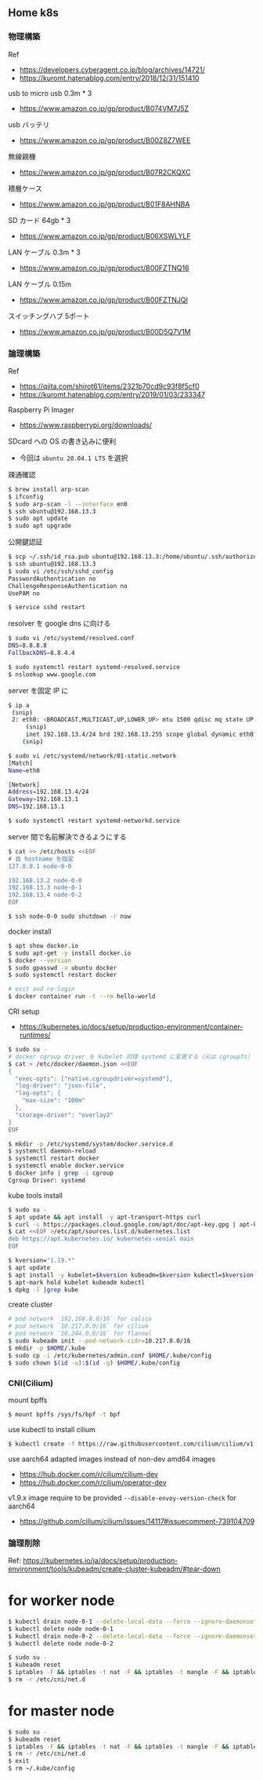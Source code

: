 ## Home k8s

### 物理構築
Ref
* https://developers.cyberagent.co.jp/blog/archives/14721/
* https://kuromt.hatenablog.com/entry/2018/12/31/151410

usb to micro usb 0.3m * 3
* https://www.amazon.co.jp/gp/product/B074VM7J5Z

usb バッテリ
* https://www.amazon.co.jp/gp/product/B00Z8Z7WEE

無線親機
* https://www.amazon.co.jp/gp/product/B07R2CKQXC

積層ケース
* https://www.amazon.co.jp/gp/product/B01F8AHNBA

SD カード 64gb * 3
* https://www.amazon.co.jp/gp/product/B06XSWLYLF

LAN ケーブル 0.3m * 3
* https://www.amazon.co.jp/gp/product/B00FZTNQ16

LAN ケーブル 0.15m
* https://www.amazon.co.jp/gp/product/B00FZTNJQI

スイッチングハブ 5ポート
* https://www.amazon.co.jp/gp/product/B00D5Q7V1M

### 論理構築
Ref
* https://qiita.com/shirot61/items/2321b70cd9c93f8f5cf0
* https://kuromt.hatenablog.com/entry/2019/01/03/233347

Raspberry Pi Imager
* https://www.raspberrypi.org/downloads/

SDcard への OS の書き込みに便利
* 今回は `ubuntu 20.04.1 LTS` を選択

疎通確認
```bash
$ brew install arp-scan
$ ifconfig
$ sudo arp-scan -l --interface en0
$ ssh ubuntu@192.168.13.3
$ sudo apt update
$ sudo apt upgrade
```

公開鍵認証
```bash
$ scp ~/.ssh/id_rsa.pub ubuntu@192.168.13.3:/home/ubuntu/.ssh/authorized_keys
$ ssh ubuntu@192.168.13.3
$ sudo vi /etc/ssh/sshd_config
PasswordAuthentication no
ChallengeResponseAuthentication no
UsePAM no

$ service sshd restart
```

resolver を google dns に向ける
```bash
$ sudo vi /etc/systemd/resolved.conf
DNS=8.8.8.8
FallbackDNS=8.8.4.4

$ sudo systemctl restart systemd-resolved.service
$ nslookup www.google.com
```

server を固定 IP に
```bash
$ ip a
 (snip)
 2: eth0: <BROADCAST,MULTICAST,UP,LOWER_UP> mtu 1500 qdisc mq state UP group default qlen 1000
     (snip)
     inet 192.168.13.4/24 brd 192.168.13.255 scope global dynamic eth0
   	(snip)

$ sudo vi /etc/systemd/network/01-static.network
[Match]
Name=eth0

[Network]
Address=192.168.13.4/24
Gateway=192.168.13.1
DNS=192.168.13.1

$ sudo systemctl restart systemd-networkd.service
```

server 間で名前解決できるようにする
```bash
$ cat >> /etc/hosts <<EOF
# 自 hostname を指定
127.0.0.1 node-0-0

192.168.13.2 node-0-0
192.168.13.3 node-0-1
192.168.13.4 node-0-2
EOF

$ ssh node-0-0 sudo shutdown -r now
```

docker install
```bash
$ apt show docker.io
$ sudo apt-get -y install docker.io
$ docker --version
$ sudo gpasswd -a ubuntu docker
$ sudo systemctl restart docker

# exit and re-login
$ docker container run -t --rm hello-world
```

CRI setup
* https://kubernetes.io/docs/setup/production-environment/container-runtimes/
```bash
$ sudo su -
# docker cgroup driver を kubelet 同様 systemd に変更する（元は cgroupfs）
$ cat > /etc/docker/daemon.json <<EOF
{
  "exec-opts": ["native.cgroupdriver=systemd"],
  "log-driver": "json-file",
  "log-opts": {
    "max-size": "100m"
  },
  "storage-driver": "overlay2"
}
EOF

$ mkdir -p /etc/systemd/system/docker.service.d
$ systemctl daemon-reload
$ systemctl restart docker
$ systemctl enable docker.service
$ docker info | grep -i cgroup
Cgroup Driver: systemd
```

kube tools install
```bash
$ sudo su -
$ apt update && apt install -y apt-transport-https curl
$ curl -s https://packages.cloud.google.com/apt/doc/apt-key.gpg | apt-key add -
$ cat <<EOF >/etc/apt/sources.list.d/kubernetes.list
deb https://apt.kubernetes.io/ kubernetes-xenial main
EOF

$ kversion="1.19.*"
$ apt update
$ apt install -y kubelet=$kversion kubeadm=$kversion kubectl=$kversion
$ apt-mark hold kubelet kubeadm kubectl
$ dpkg -l |grep kube
```

create cluster
```bash
# pod network `192.168.0.0/16` for calico
# pod network `10.217.0.0/16` for cilium
# pod network `10.244.0.0/16` for flannel
$ sudo kubeadm init --pod-network-cidr=10.217.0.0/16
$ mkdir -p $HOME/.kube
$ sudo cp -i /etc/kubernetes/admin.conf $HOME/.kube/config
$ sudo chown $(id -u):$(id -g) $HOME/.kube/config
```

### CNI(Cilium)
mount bpffs
```bash
$ mount bpffs /sys/fs/bpf -t bpf
```

use kubectl to install cilium
```bash
$ kubectl create -f https://raw.githubusercontent.com/cilium/cilium/v1.9/install/kubernetes/quick-install.yaml
```

use aarch64 adapted images instead of non-dev amd64 images
* https://hub.docker.com/r/cilium/cilium-dev
* https://hub.docker.com/r/cilium/operator-dev

v1.9.x image require to be provided `--disable-envoy-version-check` for aarch64
* https://github.com/cilium/cilium/issues/14117#issuecomment-739104709

### 論理削除
Ref: https://kubernetes.io/ja/docs/setup/production-environment/tools/kubeadm/create-cluster-kubeadm/#tear-down

# for worker node
```bash
$ kubectl drain node-0-1 --delete-local-data --force --ignore-daemonsets
$ kubectl delete node node-0-1
$ kubectl drain node-0-2 --delete-local-data --force --ignore-daemonsets
$ kubectl delete node node-0-2

$ sudo su -
$ kubeadm reset
$ iptables -F && iptables -t nat -F && iptables -t mangle -F && iptables -X
$ rm -r /etc/cni/net.d
```

# for master node
```bash
$ sudo su -
$ kubeadm reset
$ iptables -F && iptables -t nat -F && iptables -t mangle -F && iptables -X
$ rm -r /etc/cni/net.d
$ exit
$ rm ~/.kube/config
```
